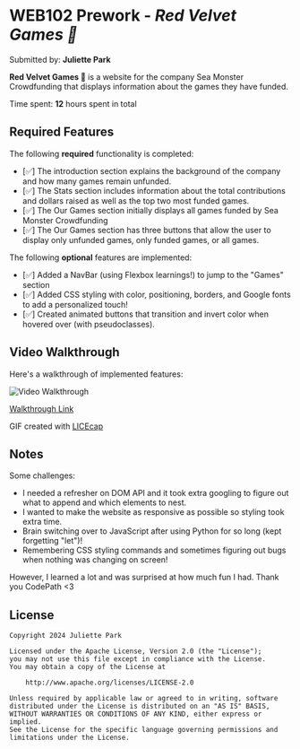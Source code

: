 # WEB102 Prework - *Red Velvet Games 🍰*

Submitted by: **Juliette Park**

**Red Velvet Games 🍰** is a website for the company Sea Monster Crowdfunding that displays information about the games they have funded.

Time spent: **12** hours spent in total

## Required Features

The following **required** functionality is completed:

* [✅] The introduction section explains the background of the company and how many games remain unfunded.
* [✅] The Stats section includes information about the total contributions and dollars raised as well as the top two most funded games.
* [✅] The Our Games section initially displays all games funded by Sea Monster Crowdfunding
* [✅] The Our Games section has three buttons that allow the user to display only unfunded games, only funded games, or all games.

The following **optional** features are implemented:

* [✅] Added a NavBar (using Flexbox learnings!) to jump to the "Games" section
* [✅] Added CSS styling with color, positioning, borders, and Google fonts to add a personalized touch! 
* [✅] Created animated buttons that transition and invert color when hovered over (with pseudoclasses).

## Video Walkthrough

Here's a walkthrough of implemented features:

<img src='https://imgur.com/a/w6wxBru' title='Video Walkthrough' width='' alt='Video Walkthrough' />

[Walkthrough Link](https://imgur.com/a/w6wxBru)

<!-- Replace this with whatever GIF tool you used! -->
GIF created with [LICEcap](https://www.cockos.com/licecap/)
<!-- Recommended tools:
[Kap](https://getkap.co/) for macOS
[ScreenToGif](https://www.screentogif.com/) for Windows
[peek](https://github.com/phw/peek) for Linux. -->

## Notes

Some challenges:
* I needed a refresher on DOM API and it took extra googling to figure out what to append and which elements to nest.
* I wanted to make the website as responsive as possible so styling took extra time.
* Brain switching over to JavaScript after using Python for so long (kept forgetting "let")!
* Remembering CSS styling commands and sometimes figuring out bugs when nothing was changing on screen!

However, I learned a lot and was surprised at how much fun I had. Thank you CodePath <3

## License

    Copyright 2024 Juliette Park

    Licensed under the Apache License, Version 2.0 (the "License");
    you may not use this file except in compliance with the License.
    You may obtain a copy of the License at

        http://www.apache.org/licenses/LICENSE-2.0

    Unless required by applicable law or agreed to in writing, software
    distributed under the License is distributed on an "AS IS" BASIS,
    WITHOUT WARRANTIES OR CONDITIONS OF ANY KIND, either express or implied.
    See the License for the specific language governing permissions and
    limitations under the License.
